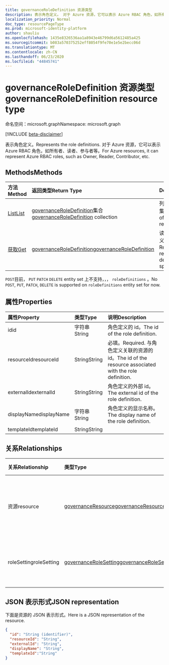```yaml
---
title: governanceRoleDefinition 资源类型
description: 表示角色定义。 对于 Azure 资源，它可以表示 Azure RBAC 角色，如所有者、读者、参与者等。
localization_priority: Normal
doc_type: resourcePageType
ms.prod: microsoft-identity-platform
author: shauliu
ms.openlocfilehash: 1435e8326536aa1a8943e46799d6a5612485a425
ms.sourcegitcommit: b083a570375252eff8054f9fe70e1e5e2becc06d
ms.translationtype: MT
ms.contentlocale: zh-CN
ms.lasthandoff: 06/23/2020
ms.locfileid: "44845741"
---
```

# <a name="governanceroledefinition-resource-type"></a><span data-ttu-id="2c190-104">governanceRoleDefinition 资源类型</span><span class="sxs-lookup"><span data-stu-id="2c190-104">governanceRoleDefinition resource type</span></span>

<span data-ttu-id="2c190-105">命名空间：microsoft.graph</span><span class="sxs-lookup"><span data-stu-id="2c190-105">Namespace: microsoft.graph</span></span>

[!INCLUDE [beta-disclaimer](../../includes/beta-disclaimer.md)]


<span data-ttu-id="2c190-106">表示角色定义。</span><span class="sxs-lookup"><span data-stu-id="2c190-106">Represents the role definitions.</span></span> <span data-ttu-id="2c190-107">对于 Azure 资源，它可以表示 Azure RBAC 角色，如所有者、读者、参与者等。</span><span class="sxs-lookup"><span data-stu-id="2c190-107">For Azure resources, it can represent Azure RBAC roles, such as Owner, Reader, Contributor, etc.</span></span>


## <a name="methods"></a><span data-ttu-id="2c190-108">Methods</span><span class="sxs-lookup"><span data-stu-id="2c190-108">Methods</span></span>

| <span data-ttu-id="2c190-109">方法</span><span class="sxs-lookup"><span data-stu-id="2c190-109">Method</span></span>          | <span data-ttu-id="2c190-110">返回类型</span><span class="sxs-lookup"><span data-stu-id="2c190-110">Return Type</span></span> |<span data-ttu-id="2c190-111">Description</span><span class="sxs-lookup"><span data-stu-id="2c190-111">Description</span></span>|
|:---------------|:--------|:--------|
|[<span data-ttu-id="2c190-112">List</span><span class="sxs-lookup"><span data-stu-id="2c190-112">List</span></span>](../api/governanceroledefinition-list.md) | <span data-ttu-id="2c190-113">[governanceRoleDefinition](../resources/governanceroledefinition.md)集合</span><span class="sxs-lookup"><span data-stu-id="2c190-113">[governanceRoleDefinition](../resources/governanceroledefinition.md) collection</span></span> |<span data-ttu-id="2c190-114">列出资源上的角色定义的集合。</span><span class="sxs-lookup"><span data-stu-id="2c190-114">List a collection of role definitions on a resource.</span></span>|
|[<span data-ttu-id="2c190-115">获取</span><span class="sxs-lookup"><span data-stu-id="2c190-115">Get</span></span>](../api/governanceroledefinition-get.md) | [<span data-ttu-id="2c190-116">governanceRoleDefinition</span><span class="sxs-lookup"><span data-stu-id="2c190-116">governanceRoleDefinition</span></span>](../resources/governanceroledefinition.md) |<span data-ttu-id="2c190-117">读取由 id 指定的角色定义实体的属性和关系。</span><span class="sxs-lookup"><span data-stu-id="2c190-117">Read properties and relationships of a role definition entity specified by id.</span></span>|

<span data-ttu-id="2c190-118">`POST`目前， `PUT` `PATCH` `DELETE` entity set 上不支持，，， `roleDefinitions` 。</span><span class="sxs-lookup"><span data-stu-id="2c190-118">No `POST`, `PUT`, `PATCH`, `DELETE` is supported on `roleDefinitions` entity set for now.</span></span>

## <a name="properties"></a><span data-ttu-id="2c190-119">属性</span><span class="sxs-lookup"><span data-stu-id="2c190-119">Properties</span></span>
| <span data-ttu-id="2c190-120">属性</span><span class="sxs-lookup"><span data-stu-id="2c190-120">Property</span></span>    | <span data-ttu-id="2c190-121">类型</span><span class="sxs-lookup"><span data-stu-id="2c190-121">Type</span></span>   | <span data-ttu-id="2c190-122">说明</span><span class="sxs-lookup"><span data-stu-id="2c190-122">Description</span></span>                                                           |
|:------------|:-------|:----------------------------------------------------------------------|
| <span data-ttu-id="2c190-123">id</span><span class="sxs-lookup"><span data-stu-id="2c190-123">id</span></span>          | <span data-ttu-id="2c190-124">字符串</span><span class="sxs-lookup"><span data-stu-id="2c190-124">String</span></span> | <span data-ttu-id="2c190-125">角色定义的 id。</span><span class="sxs-lookup"><span data-stu-id="2c190-125">The id of the role definition.</span></span>                                        |
| <span data-ttu-id="2c190-126">resourceId</span><span class="sxs-lookup"><span data-stu-id="2c190-126">resourceId</span></span>  | <span data-ttu-id="2c190-127">String</span><span class="sxs-lookup"><span data-stu-id="2c190-127">String</span></span> | <span data-ttu-id="2c190-128">必填。</span><span class="sxs-lookup"><span data-stu-id="2c190-128">Required.</span></span> <span data-ttu-id="2c190-129">与角色定义关联的资源的 id。</span><span class="sxs-lookup"><span data-stu-id="2c190-129">The id of the resource associated with the role definition.</span></span> |
| <span data-ttu-id="2c190-130">externalId</span><span class="sxs-lookup"><span data-stu-id="2c190-130">externalId</span></span>  | <span data-ttu-id="2c190-131">String</span><span class="sxs-lookup"><span data-stu-id="2c190-131">String</span></span> | <span data-ttu-id="2c190-132">角色定义的外部 id。</span><span class="sxs-lookup"><span data-stu-id="2c190-132">The external id of the role definition.</span></span>                               |
| <span data-ttu-id="2c190-133">displayName</span><span class="sxs-lookup"><span data-stu-id="2c190-133">displayName</span></span> | <span data-ttu-id="2c190-134">字符串</span><span class="sxs-lookup"><span data-stu-id="2c190-134">String</span></span> | <span data-ttu-id="2c190-135">角色定义的显示名称。</span><span class="sxs-lookup"><span data-stu-id="2c190-135">The display name of the role definition.</span></span>                              |
| <span data-ttu-id="2c190-136">templateId</span><span class="sxs-lookup"><span data-stu-id="2c190-136">templateId</span></span>  | <span data-ttu-id="2c190-137">String</span><span class="sxs-lookup"><span data-stu-id="2c190-137">String</span></span> |                                                                       |

## <a name="relationships"></a><span data-ttu-id="2c190-138">关系</span><span class="sxs-lookup"><span data-stu-id="2c190-138">Relationships</span></span>
| <span data-ttu-id="2c190-139">关系</span><span class="sxs-lookup"><span data-stu-id="2c190-139">Relationship</span></span> | <span data-ttu-id="2c190-140">类型</span><span class="sxs-lookup"><span data-stu-id="2c190-140">Type</span></span>   |<span data-ttu-id="2c190-141">说明</span><span class="sxs-lookup"><span data-stu-id="2c190-141">Description</span></span>|
|:---------------|:--------|:----------|
|<span data-ttu-id="2c190-142">资源</span><span class="sxs-lookup"><span data-stu-id="2c190-142">resource</span></span>|[<span data-ttu-id="2c190-143">governanceResource</span><span class="sxs-lookup"><span data-stu-id="2c190-143">governanceResource</span></span>](../resources/governanceresource.md)|<span data-ttu-id="2c190-144">只读。</span><span class="sxs-lookup"><span data-stu-id="2c190-144">Read-only.</span></span> <span data-ttu-id="2c190-145">角色定义的关联资源。</span><span class="sxs-lookup"><span data-stu-id="2c190-145">The associated resource for the role definition.</span></span>|
|<span data-ttu-id="2c190-146">roleSetting</span><span class="sxs-lookup"><span data-stu-id="2c190-146">roleSetting</span></span>|[<span data-ttu-id="2c190-147">governanceRoleSetting</span><span class="sxs-lookup"><span data-stu-id="2c190-147">governanceRoleSetting</span></span>](../resources/governancerolesetting.md)|<span data-ttu-id="2c190-148">角色定义的关联角色设置。</span><span class="sxs-lookup"><span data-stu-id="2c190-148">The associated role setting for the role definition.</span></span>|

## <a name="json-representation"></a><span data-ttu-id="2c190-149">JSON 表示形式</span><span class="sxs-lookup"><span data-stu-id="2c190-149">JSON representation</span></span>

<span data-ttu-id="2c190-150">下面是资源的 JSON 表示形式。</span><span class="sxs-lookup"><span data-stu-id="2c190-150">Here is a JSON representation of the resource.</span></span>

<!-- {
  "blockType": "resource",
  "keyProperty": "id",
  "optionalProperties": [

  ],
  "@odata.type": "microsoft.graph.governanceRoleDefinition"
}-->

```json
{
  "id": "String (identifier)",
  "resourceId": "String",
  "externalId": "String",
  "displayName": "String",
  "templateId":"String"
}

```

<!-- uuid: 8fcb5dbc-d5aa-4681-8e31-b001d5168d79
2015-10-25 14:57:30 UTC -->
<!--
{
  "type": "#page.annotation",
  "description": "governanceRoleDefinition",
  "keywords": "",
  "section": "documentation",
  "tocPath": "",
  "suppressions": []
}
-->
